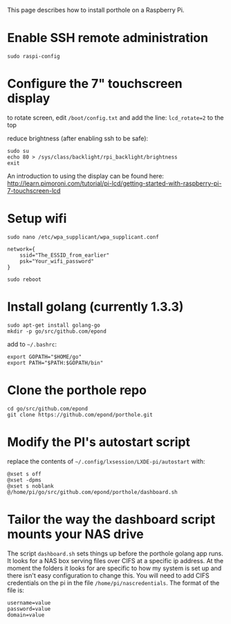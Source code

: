 This page describes how to install porthole on a Raspberry Pi.

# Enable SSH remote administration

    sudo raspi-config

# Configure the 7" touchscreen display

to rotate screen, edit `/boot/config.txt` and add the line: `lcd_rotate=2` to the top

reduce brightness (after enabling ssh to be safe):

    sudo su
    echo 80 > /sys/class/backlight/rpi_backlight/brightness
    exit

An introduction to using the display can be found here:
http://learn.pimoroni.com/tutorial/pi-lcd/getting-started-with-raspberry-pi-7-touchscreen-lcd

# Setup wifi

`sudo nano /etc/wpa_supplicant/wpa_supplicant.conf`

    network={
        ssid="The_ESSID_from_earlier"
        psk="Your_wifi_password"
    }

`sudo reboot`

# Install golang (currently 1.3.3)

    sudo apt-get install golang-go
    mkdir -p go/src/github.com/epond

add to `~/.bashrc`:

    export GOPATH="$HOME/go"
    export PATH="$PATH:$GOPATH/bin"
    
# Clone the porthole repo

    cd go/src/github.com/epond
    git clone https://github.com/epond/porthole.git

# Modify the PI's autostart script

replace the contents of `~/.config/lxsession/LXDE-pi/autostart` with:

    @xset s off
    @xset -dpms
    @xset s noblank
    @/home/pi/go/src/github.com/epond/porthole/dashboard.sh

# Tailor the way the dashboard script mounts your NAS drive

The script `dashboard.sh` sets things up before the porthole golang app runs.
It looks for a NAS box serving files over CIFS at a specific ip address.
At the moment the folders it looks for are specific to how my system is set up
and there isn't easy configuration to change this.
You will need to add CIFS credentials on the pi in the file `/home/pi/nascredentials`.
The format of the file is:

    username=value
    password=value
    domain=value
